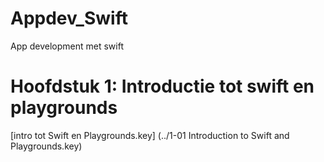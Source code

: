 # Appdev_Swift
App development met swift

# Hoofdstuk 1: Introductie tot swift en playgrounds
[intro tot Swift en Playgrounds.key] (../1-01 Introduction to Swift and Playgrounds.key)
